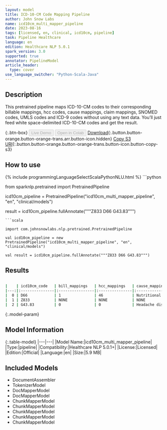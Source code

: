 ```yaml
---
layout: model
title: ICD-10-CM Code Mapping Pipeline
author: John Snow Labs
name: icd10cm_multi_mapper_pipeline
date: 2023-08-16
tags: [licensed, en, clinical, icd10cm, pipeline]
task: Pipeline Healthcare
language: en
edition: Healthcare NLP 5.0.1
spark_version: 3.0
supported: true
annotator: PipelineModel
article_header:
  type: cover
use_language_switcher: "Python-Scala-Java"
---
```


## Description

This pretrained pipeline maps ICD-10-CM codes to their corresponding billable mappings, hcc codes, cause mappings, claim mappings, SNOMED codes, UMLS codes and ICD-9 codes without using any text data. You’ll just feed white space-delimited ICD-10-CM codes and get the result.

{:.btn-box}
<button class="button button-orange" disabled>Live Demo</button>
<button class="button button-orange" disabled>Open in Colab</button>
[Download](https://s3.amazonaws.com/auxdata.johnsnowlabs.com/clinical/models/icd10cm_multi_mapper_pipeline_en_5.0.1_3.0_1692200975604.zip){:.button.button-orange.button-orange-trans.arr.button-icon.hidden}
[Copy S3 URI](s3://auxdata.johnsnowlabs.com/clinical/models/icd10cm_multi_mapper_pipeline_en_5.0.1_3.0_1692200975604.zip){:.button.button-orange.button-orange-trans.button-icon.button-copy-s3}

## How to use



<div class="tabs-box" markdown="1">
{% include programmingLanguageSelectScalaPythonNLU.html %}
```python

from sparknlp.pretrained import PretrainedPipeline

icd10cm_pipeline = PretrainedPipeline("icd10cm_multi_mapper_pipeline", "en", "clinical/models")

result = icd10cm_pipeline.fullAnnotate("""Z833 D66 G43.83""")

```
```scala

import com.johnsnowlabs.nlp.pretrained.PretrainedPipeline

val icd10cm_pipeline = new PretrainedPipeline("icd10cm_multi_mapper_pipeline", "en", "clinical/models")

val result = icd10cm_pipeline.fullAnnotate("""Z833 D66 G43.83""")

```
</div>

## Results

```bash

|    | icd10cm_code   | bill_mappings   | hcc_mappings   | cause_mappings           | claim_mappings   | snomed_mappings   | umls_mappings   | icd9_mappings   |
|---:|:---------------|:----------------|:---------------|:-------------------------|:-----------------|:------------------|:----------------|:----------------|
|  0 | D66            | 1               | 46             | Nutritional deficiencies | NONE             | 438599002         | C0019069        | 2860            |
|  1 | Z833           | NONE            | NONE           | NONE                     | NONE             | 160402005         | C0260526        | V180            |
|  2 | G43.83         | 0               | 0              | Headache disorders       | G43.83           | NONE              | NONE            | NONE            |

```

{:.model-param}
## Model Information

{:.table-model}
|---|---|
|Model Name:|icd10cm_multi_mapper_pipeline|
|Type:|pipeline|
|Compatibility:|Healthcare NLP 5.0.1+|
|License:|Licensed|
|Edition:|Official|
|Language:|en|
|Size:|5.9 MB|

## Included Models

- DocumentAssembler
- TokenizerModel
- DocMapperModel
- DocMapperModel
- ChunkMapperModel
- ChunkMapperModel
- ChunkMapperModel
- ChunkMapperModel
- ChunkMapperModel